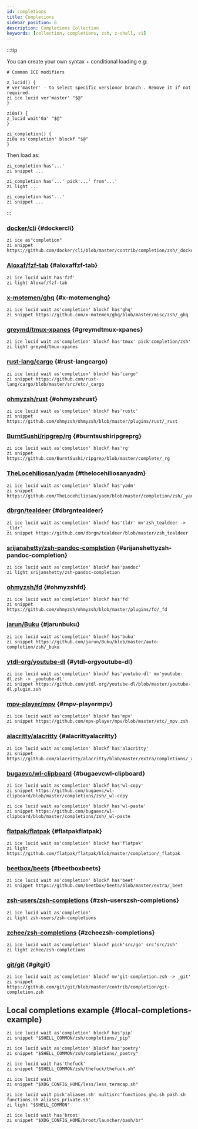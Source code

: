 ```yaml
---
id: completions
title: Completions
sidebar_position: 6
description: Completions Collection
keywords: [collection, completions, zsh, z-shell, zi]
---
```


:::tip

You can create your own syntax + conditional loading e.g:

```shell
# Common ICE modifiers

z_lucid() {
# ver'master' - to select specific versionor branch . Remove it if not required.
zi ice lucid ver'master' "$@"
}

zi0a() {
z_lucid wait'0a' "$@"
}

zi_completion() {
zi0a as'completion' blockf "$@"
}
```

Then load as:

```shell
zi_completion has'...'
zi snippet ...

zi_completion has'...' pick'...' from'...'
zi light ...

zi_completion has'...'
zi snippet ...
```

:::

### [docker/cli](https://github.com/docker/cli) {#dockercli}

```shell
zi ice as"completion"
zi snippet https://github.com/docker/cli/blob/master/contrib/completion/zsh/_docker
```

### [Aloxaf/fzf-tab](https://github.com/Aloxaf/fzf-tab) {#aloxaffzf-tab}

```shell
zi ice lucid wait has'fzf'
zi light Aloxaf/fzf-tab
```

### [x-motemen/ghq](https://github.com/x-motemen/ghq/blob/master/misc/zsh/_ghq) {#x-motemenghq}

```shell
zi ice lucid wait as'completion' blockf has'ghq'
zi snippet https://github.com/x-motemen/ghq/blob/master/misc/zsh/_ghq
```

### [greymd/tmux-xpanes](https://github.com/greymd/tmux-xpanes) {#greymdtmux-xpanes}

```shell
zi ice lucid wait as'completion' blockf has'tmux' pick'completion/zsh'
zi light greymd/tmux-xpanes
```

### [rust-lang/cargo](https://github.com/rust-lang/cargo/blob/master/src/etc/_cargo) {#rust-langcargo}

```shell
zi ice lucid wait as'completion' blockf has'cargo'
zi snippet https://github.com/rust-lang/cargo/blob/master/src/etc/_cargo
```

### [ohmyzsh/rust](https://github.com/ohmyzsh/ohmyzsh/blob/master/plugins/rust/_rust) {#ohmyzshrust}

```shell
zi ice lucid wait as'completion' blockf has'rustc'
zi snippet https://github.com/ohmyzsh/ohmyzsh/blob/master/plugins/rust/_rust
```

### [BurntSushi/ripgrep/rg](https://github.com/BurntSushi/ripgrep/blob/master/complete/_rg) {#burntsushiripgreprg}

```shell
zi ice lucid wait as'completion' blockf has'rg'
zi snippet https://github.com/BurntSushi/ripgrep/blob/master/complete/_rg
```

### [TheLocehiliosan/yadm](https://github.com/TheLocehiliosan/yadm/blob/master/completion/zsh/_yadm) {#thelocehiliosanyadm}

```shell
zi ice lucid wait as'completion' blockf has'yadm'
zi snippet https://github.com/TheLocehiliosan/yadm/blob/master/completion/zsh/_yadm
```

### [dbrgn/tealdeer](https://github.com/dbrgn/tealdeer/blob/master/zsh_tealdeer) {#dbrgntealdeer}

```shell
zi ice lucid wait as'completion' blockf has'tldr' mv'zsh_tealdeer -> _tldr'
zi snippet https://github.com/dbrgn/tealdeer/blob/master/zsh_tealdeer
```

### [srijanshetty/zsh-pandoc-completion](https://github.com/srijanshetty/zsh-pandoc-completion) {#srijanshettyzsh-pandoc-completion}

```shell
zi ice lucid wait as'completion' blockf has'pandoc'
zi light srijanshetty/zsh-pandoc-completion
```

### [ohmyzsh/fd](https://github.com/ohmyzsh/ohmyzsh/blob/master/plugins/fd/_fd) {#ohmyzshfd}

```shell
zi ice lucid wait as'completion' blockf has'fd'
zi snippet https://github.com/ohmyzsh/ohmyzsh/blob/master/plugins/fd/_fd
```

### [jarun/Buku](https://github.com/jarun/Buku/blob/master/auto-completion/zsh/_buku) {#jarunbuku}

```shell
zi ice lucid wait as'completion' blockf has'buku'
zi snippet https://github.com/jarun/Buku/blob/master/auto-completion/zsh/_buku
```

### [ytdl-org/youtube-dl](https://github.com/ytdl-org/youtube-dl/blob/master/youtube-dl.plugin.zsh) {#ytdl-orgyoutube-dl}

```shell
zi ice lucid wait as'completion' blockf has'youtube-dl' mv'youtube-dl.zsh -> _youtube-dl'
zi snippet https://github.com/ytdl-org/youtube-dl/blob/master/youtube-dl.plugin.zsh
```

### [mpv-player/mpv](https://github.com/mpv-player/mpv/blob/master/etc/_mpv.zsh) {#mpv-playermpv}

```shell
zi ice lucid wait as'completion' blockf has'mpv'
zi snippet https://github.com/mpv-player/mpv/blob/master/etc/_mpv.zsh
```

### [alacritty/alacritty](https://github.com/alacritty/alacritty/blob/master/extra/completions/_alacritty) {#alacrittyalacritty}

```shell
zi ice lucid wait as'completion' blockf has'alacritty'
zi snippet https://github.com/alacritty/alacritty/blob/master/extra/completions/_alacritty
```

### [bugaevc/wl-clipboard](https://github.com/bugaevc/wl-clipboard/blob/master/completions/zsh/) {#bugaevcwl-clipboard}

```shell
zi ice lucid wait as'completion' blockf has'wl-copy'
zi snippet https://github.com/bugaevc/wl-clipboard/blob/master/completions/zsh/_wl-copy

zi ice lucid wait as'completion' blockf has'wl-paste'
zi snippet https://github.com/bugaevc/wl-clipboard/blob/master/completions/zsh/_wl-paste
```

### [flatpak/flatpak](https://github.com/flatpak/flatpak/blob/master/completion/_flatpak) {#flatpakflatpak}

```shell
zi ice lucid wait as'completion' blockf has'flatpak'
zi light https://github.com/flatpak/flatpak/blob/master/completion/_flatpak
```

### [beetbox/beets](https://github.com/beetbox/beets/blob/master/extra/_beet) {#beetboxbeets}

```shell
zi ice lucid wait as'completion' blockf has'beet'
zi snippet https://github.com/beetbox/beets/blob/master/extra/_beet
```

### [zsh-users/zsh-completions](https://github.com/zsh-users/zsh-completions) {#zsh-userszsh-completions}

```shell
zi ice lucid wait as'completion'
zi light zsh-users/zsh-completions
```

### [zchee/zsh-completions](https://github.com/zchee/zsh-completions) {#zcheezsh-completions}

```shell
zi ice lucid wait as'completion' blockf pick'src/go' src'src/zsh'
zi light zchee/zsh-completions
```

### [git/git](https://github.com/git/git/blob/master/contrib/completion/git-completion.zsh) {#gitgit}

```shell
zi ice lucid wait as'completion' blockf mv'git-completion.zsh -> _git'
zi snippet https://github.com/git/git/blob/master/contrib/completion/git-completion.zsh
```

## Local completions example {#local-completions-example}

```shell
zi ice lucid wait as'completion' blockf has'pip'
zi snippet "$SHELL_COMMON/zsh/completions/_pip"

zi ice lucid wait as'completion' blockf has'poetry'
zi snippet "$SHELL_COMMON/zsh/completions/_poetry"

zi ice lucid wait has'thefuck'
zi snippet "$SHELL_COMMON/zsh/thefuck/thefuck.sh"

zi ice lucid wait
zi snippet "$XDG_CONFIG_HOME/less/less_termcap.sh"

zi ice lucid wait pick'aliases.sh' multisrc'functions_ghq.sh pash.sh functions.sh aliases_private.sh'
zi light "$SHELL_COMMON"

zi ice lucid wait has'broot'
zi snippet "$XDG_CONFIG_HOME/broot/launcher/bash/br"
```
